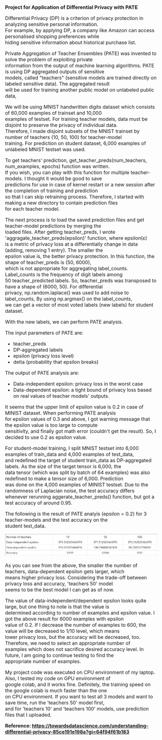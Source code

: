 ### Project for Application of Differential Privacy with PATE

<font size="3">
<p>Differential Privacy (DP) is a criterion of privacy protection in analyzing sensitive personal information. <br/>
For example, by applying DP, a company like Amazon can access personalised shopping preferences while <br/>
hiding sensitive information about historical purchase list.<p>

Private Aggregation of Teacher Ensembles (PATE) was invented to solve the problem of exploiting private <br/>
information from the output of machine learning algorithms. PATE is using DP aggregated outputs of sensitive<br/> 
models, called "teachers" (sensitive models are trained directly on labeled sensitive data). The aggregated result <br/>
will be used for training another public model on unlabeled public data, <br/>

<p>We will be using MNIST handwritten digits dataset which consists of 60,000 examples of trainset and 10,000<br/> 
examples of testset. For training teacher models, data must be disjoint to preserve the privacy of individual data.<br/>
Therefore, I made disjoint subsets of the MNIST trainset by number of teachers (10, 50, 100) for teacher-model<br/>
training. For prediction on student dataset, 6,000 examples of unlabeled MNIST testset was used. <br/>

<p>To get teachers' prediction, get_teacher_preds(num_teachers, num_examples, epochs) function was written.<br/>
If you wish, you can play with this function for multiple teacher-models. I thought it would be good to save <br/>
predictions for use in case of kernel restart or a new session after the completion of training and prediction  <br/>
so that I can skip retraining process. Therefore, I started with making a new directory to contain prediction files<br/>
for each teacher model.<p>

<p>The next process is to load the saved prediction files and get teacher-model predictions by merging the<br/>
loaded files. After getting teacher_preds, I wrote 'aggragate_teacher_preds(epsilon)' function, where epsilon(ε)<br/>
is a metric of privacy loss at a differentially change in data (adding, removing 1 entry). The smaller the<br/>
epsilon value is, the better privacy protection. In this function, the shape of teacher_preds is (50, 6000),<br/>
which is not appropriate for aggregating label_counts. Label_counts is the frequency of digit labels among<br/>
50 teacher_predicted labels. So, teacher_preds was transposed to have a shape of (6000, 50). For differential<br/>
privacy, np.random.laplace() was used to add noise to label_counts, By using np.argmax() on the label_counts,<br/>
we can get a vector of most voted labels (new labels) for student dataset.<p>

<p>With the new labels, we can perform PATE analysis.<p> 

The input parameters of PATE are:<br/>
- teacher_preds<br/>
- DP-aggregated labels<br/>
- epsilon (privacy loss level)<br/>
- delta (probability that epsilon breaks)<br/>

The output of PATE analysis are: <br/>
- Data-independent epsilon: privacy loss in the worst case<br/>
- Data-dependent epsilon: a tight bound of privacy loss based on real values of teacher models' outputs.<br/>
    
It seems that the upper limit of epsilon value is 0.2 in case of MINIST dataset. When performing PATE analysis<br/>
for epsilon values of 0.3 and above, I got warning message that the epsilon value is too large to compute<br/>
sensitivity, and finally got math error (couldn't get the result). So, I decided to use 0.2 as epsilon value.<br/>
    
<p>For student-model training, I split MNIST testset into 6,000 examples of train_data and 4,000 examples of test_data,<br/>
and redefined the target of student train_data as DP-aggregated labels. As the size of the target tensor is 6,000, the<br/>
data tensor (which was split by batch of 64 examples) was also redefined to make a tensor size of 6,000. Prediction <br/>
was done on the 4,000 examples of MINIST testset. Due to the randomness of Laplacian noise, the test accuracy differs <br/>
whenever rerunning aggerate_teacher_preds() function, but got a test accuracy of around 0.95. <br/>

<p>The following is the result of PATE analyis (epsilon = 0.2) for 3 teacher-models and the test accuracy on the <br/>
student test_data.<p>
    
![pate1](pate1.png)    

<p>As you can see from the above, the smaller the number of teachers, data-dependent epsilon gets larger, which<br/>
means higher privacy loss. Considering the trade-off between privacy loss and accuracy, 'teachers 50' model<br/>
seems to be the best model I can get as of now. <p>
    
The value of data-independent/dependent epsilon looks quite large, but one thing to note is that the value is<br/> 
determined according to number of examples and epsilon value. I got the above result for 6000 examples with epsilon<br/>
value of 0.2. If I decrease the number of examples to 600, the value will be decreased to 1/10 level, which means<br/>
lower privacy loss, but the accuracy will be decreased, too. Therefore, we need to select an appropriate number of<br/>
examples which does not sacrifice desired accuracy level. In future, I am going to continue testing to find the<br/> 
appropriate number of examples.<br/> 

<p>My project code was executed on CPU environment of my laptop. Also, I tested my code on GPU environment of <br/>
google colab, and it works fine. Definitely, the training speed on the google colab is much faster than the one<br/>
on CPU environment. If you want to test all 3 models and want to save time, run the 'teachers 50' model first,<br/>
and for 'teachers 10' and 'teachers 100' models, use prediction files that I uploaded. <p>

<b>Reference: https://towardsdatascience.com/understanding-differential-privacy-85ce191e198a?gi=64f94f61b183<b/> <font/>
